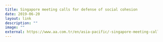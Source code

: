 ```yaml
---
title: Singapore meeting calls for defense of social cohesion
date: 2019-06-20
layout: link
description: ""
image: ""
external: https://www.aa.com.tr/en/asia-pacific/-singapore-meeting-calls-for-defense-of-social-cohesion/1510871
---
```

